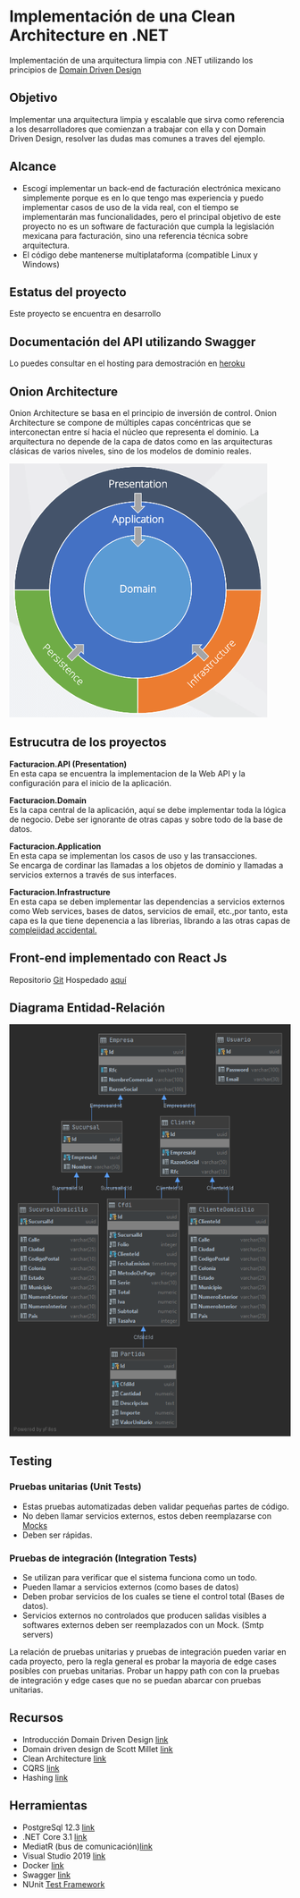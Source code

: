# Implementación de una Clean Architecture en .NET

Implementación de una arquitectura limpia con .NET utilizando los principios de [Domain Driven Design](https://martinfowler.com/bliki/DomainDrivenDesign.html)

## Objetivo

Implementar una arquitectura limpia y escalable que sirva como referencia a los desarrolladores que comienzan
a trabajar con ella y con Domain Driven Design, resolver las dudas mas comunes a traves del ejemplo.

## Alcance

* Escogí implementar un back-end de facturación electrónica mexicano simplemente porque es en lo que tengo mas experiencia y puedo implementar casos de uso de la vida real, con el tiempo se implementarán mas funcionalidades, pero el principal objetivo de este proyecto no es un software de facturación que cumpla la legislación mexicana para facturación, sino una referencia técnica sobre arquitectura.
* El código debe mantenerse multiplataforma (compatible Linux y Windows)

## Estatus del proyecto

Este proyecto se encuentra en desarrollo

## Documentación del API utilizando Swagger

Lo puedes consultar en el hosting para demostración en [heroku](https://facturacion-backend-dev.herokuapp.com/)

## Onion Architecture
Onion Architecture se basa en el principio de inversión de control. 
Onion Architecture se compone de múltiples capas concéntricas que se interconectan entre sí hacia el núcleo que representa el dominio.
La arquitectura no depende de la capa de datos como en las arquitecturas clásicas de varios niveles, sino de los modelos de dominio reales.

![Capas en una Onion Architecture](https://raw.githubusercontent.com/javier01123/facturacion_backend/master/docs/onion_architecture.png)


## Estrucutra de los proyectos

**Facturacion.API (Presentation)**  
En esta capa se encuentra la implementacion de la Web API y la configuración para el inicio de la aplicación.

**Facturacion.Domain**  
Es la capa central de la aplicación, aquí se debe implementar toda la lógica de negocio. Debe ser ignorante de otras capas y sobre todo de la base de datos.   

**Facturacion.Application**  
En esta capa se implementan los casos de uso y las transacciones.  
Se encarga de cordinar las llamadas a los objetos de dominio y llamadas a servicios externos a través de sus interfaces.

**Facturacion.Infrastructure**  
En esta capa se deben implementar las dependencias a servicios externos como Web services, bases de datos, servicios de email, etc.,por tanto, esta capa es la que tiene depenencia a las librerias, librando a las otras capas de [complejidad accidental.](https://www.nutshell.com/blog/accidental-complexity-software-design/)



## Front-end implementado con React Js

Repositorio [Git](https://github.com/javier01123/facturacion_frontend)
Hospedado [aquí](https://facturacion-frontend-dev.herokuapp.com/)

## Diagrama Entidad-Relación

![EDR Diagram](https://raw.githubusercontent.com/javier01123/facturacion_backend/master/docs/FacturacionDb_EDR.png)

## Testing

### Pruebas unitarias (Unit Tests)

* Estas pruebas automatizadas deben validar pequeñas partes de código.
* No deben llamar servicios externos, estos deben reemplazarse con [Mocks](https://en.wikipedia.org/wiki/Mock_object)
* Deben ser rápidas.

### Pruebas de integración (Integration Tests)

* Se utilizan para verificar que el sistema funciona como un todo.
* Pueden llamar a servicios externos (como bases de datos)
* Deben probar servicios de los cuales se tiene el control total (Bases de datos). 
* Servicios externos  no controlados que producen salidas visibles a softwares externos deben ser reemplazados con un Mock. (Smtp servers)

La relación de pruebas unitarias y pruebas de integración  pueden variar en cada proyecto, pero la regla general es probar la mayoria de edge cases posibles con pruebas unitarias. Probar un happy path con con la pruebas de integración y edge cases que no se puedan abarcar con pruebas unitarias.

## Recursos

* Introducción Domain Driven Design [link](https://martinfowler.com/bliki/DomainDrivenDesign.html)
* Domain driven design de Scott Millet [link](https://www.oreilly.com/library/view/patterns-principles-and/9781118714706/)
* Clean Architecture [link](https://blog.cleancoder.com/uncle-bob/2012/08/13/the-clean-architecture.html)
* CQRS [link](https://martinfowler.com/bliki/CQRS.html)
* Hashing [link](https://docs.microsoft.com/en-us/dotnet/api/system.string.compareto?view=netcore-3.1)

## Herramientas

* PostgreSql 12.3 [link](https://www.postgresql.org/)
* .NET Core 3.1 [link](https://dotnet.microsoft.com/download/dotnet-core/thank-you/sdk-3.1.302-windows-x64-installer)
* MediatR (bus de comunicación)[link](https://github.com/jbogard/MediatR)
* Visual Studio 2019 [link](https://visualstudio.microsoft.com/es/vs/community/)
* Docker [link](https://www.docker.com/)
* Swagger [link](https://swagger.io/)
* NUnit [Test Framework](https://nunit.org/)